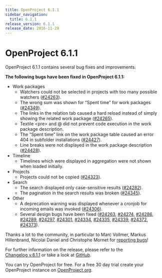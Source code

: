 ```yaml
---
title: OpenProject 6.1.1
sidebar_navigation:
  title: 6.1.1
release_version: 6.1.1
release_date: 2016-11-29
---
```



# OpenProject 6.1.1

OpenProject 6.1.1 contains several bug fixes and improvements.

**The following bugs have been fixed in OpenProject 6.1.1:**

  - Work packages
      - Watchers could not be selected in projects with too many
        possible watchers
        ([#24263](https://community.openproject.org/wp/24263)).
      - The wrong sum was shown for “Spent time” for work packages
        ([#24349](https://community.openproject.org/wp/24349)).
      - The links in the relation tab caused a hard reload instead of
        simply showing the related work package
        ([#24265](https://community.openproject.org/wp/24265)).
      - Textile \<pre\> and @ did not prevent code execution in the work
        package description.
      - The “Spent time” link on the work package table caused an error
        404 in subfolder installations
        ([#24427](https://community.openproject.org/wp/24427)).
      - Line breaks were not displayed in the work package description
        ([#24428](https://community.openproject.org/wp/24428)).
  - Timeline
      - Timelines which were displayed in aggregation were not shown
        when loaded initially.
  - Projects
      - Projects could not be copied
        ([#24323](https://community.openproject.org/wp/24323)).
  - Search
      - The search displayed only case-sensitive results
        ([#24282](https://community.openproject.org/wp/24282)).
      - The pagination in the search results was broken
        ([#24345](https://community.openproject.org/wp/24345)).
  - Other
      - A deprecation warning was displayed whenever a cronjob for
        incoming emails was invoked
        ([#24306](https://community.openproject.org/wp/24306)).
      - Several design bugs have been fixed
        ([#24263](https://community.openproject.org/wp/24263),
        [#24274](https://community.openproject.org/wp/24274),
        [#24286](https://community.openproject.org/wp/24286),
        [#24289](https://community.openproject.org/wp/24289),
        [#24297](https://community.openproject.org/wp/24297),
        [#24301](https://community.openproject.org/wp/24301),
        [#24334](https://community.openproject.org/wp/24334),
        [#24335](https://community.openproject.org/wp/24335),
        [#24339](https://community.openproject.org/wp/24339),
        [#24372](https://community.openproject.org/wp/24372),
        [#24373](https://community.openproject.org/wp/24373)).

Thanks a lot to the community, in particular to Marc Vollmer, Markus
Hillenbrand, Nicolai Daniel and Christophe Mornet for [reporting
bugs](../../../development/report-a-bug/)!

For further information on the release, please refer to the  
[Changelog v.6.1.1](https://community.openproject.org/versions/821) 
or take a look at
[GitHub](https://github.com/opf/openproject/tree/v6.1.1).

You can try OpenProject for free. For a free 30 day trial create your
OpenProject instance on [OpenProject.org](https://openproject.org/).


